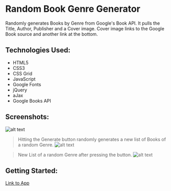 # **Random Book Genre Generator**
Randomly generates Books by Genre from Google's Book API. It pulls the Title, Author, Publisher and a Cover image. Cover image links to the Google Book source and another link at the bottom.

## Technologies Used:

- HTML5
- CSS3
- CSS Grid
- JavaScript
- Google Fonts
- jQuery
- aJax
- Google Books API

## Screenshots:

![alt text](https://i.imgur.com/ubSdhrr.png)
> Hitting the Generate button randomly generates a new list of Books of a random Genre.
![alt text](https://i.imgur.com/EH8Cr9O.png)

> New List of a random Genre after pressing the button.
![alt text](https://i.imgur.com/FKIiSFa.png)


## Getting Started:

[Link to App](https://resplendent-semifreddo-3124d4.netlify.app/)